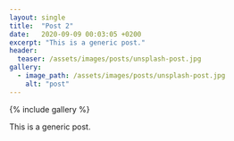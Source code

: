 ```yaml
---
layout: single
title:  "Post 2"
date:   2020-09-09 00:03:05 +0200
excerpt: "This is a generic post."
header:
  teaser: /assets/images/posts/unsplash-post.jpg
gallery:
  - image_path: /assets/images/posts/unsplash-post.jpg
    alt: "post"
---
```

{% include gallery %}

This is a generic post.
